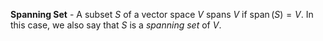 **Spanning Set** - A subset $S$ of a vector space $V$ spans $V$ if $\operatorname{span}(S) = V.$ In this case, we also say that $S$ is a *spanning set* of $V.$